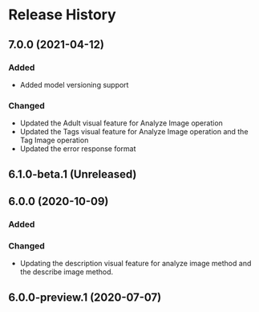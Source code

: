 # Release History

## 7.0.0 (2021-04-12)

### Added

* Added model versioning support

### Changed

* Updated the Adult visual feature for Analyze Image operation
* Updated the Tags visual feature for Analyze Image operation and the Tag Image operation
* Updated the error response format

## 6.1.0-beta.1 (Unreleased)

## 6.0.0 (2020-10-09)

### Added

### Changed

* Updating the description visual feature for analyze image method and the describe image method.

## 6.0.0-preview.1 (2020-07-07)
